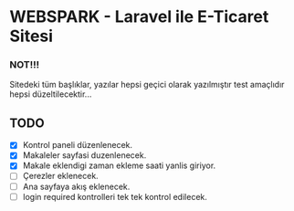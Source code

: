 <h1>WEBSPARK - Laravel ile E-Ticaret Sitesi</h1>

### NOT!!!
Sitedeki tüm başlıklar, yazılar hepsi geçici olarak yazılmıştır test amaçlıdır hepsi düzeltilecektir...

## TODO
 - [x] Kontrol paneli düzenlenecek.
 - [x] Makaleler sayfasi duzenlenecek.
 - [x] Makale eklendigi zaman ekleme saati yanlis giriyor.
 - [ ] Çerezler eklenecek.
 - [ ] Ana sayfaya akış eklenecek.
 - [ ] login required kontrolleri tek tek kontrol edilecek.
